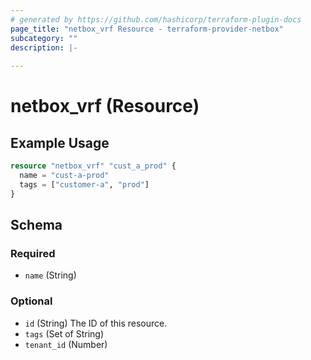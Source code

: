 ```yaml
---
# generated by https://github.com/hashicorp/terraform-plugin-docs
page_title: "netbox_vrf Resource - terraform-provider-netbox"
subcategory: ""
description: |-
  
---
```


# netbox_vrf (Resource)



## Example Usage

```terraform
resource "netbox_vrf" "cust_a_prod" {
  name = "cust-a-prod"
  tags = ["customer-a", "prod"]
}
```

<!-- schema generated by tfplugindocs -->
## Schema

### Required

- `name` (String)

### Optional

- `id` (String) The ID of this resource.
- `tags` (Set of String)
- `tenant_id` (Number)


